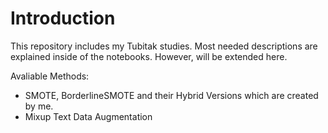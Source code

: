 # Introduction

This repository includes my Tubitak studies. Most needed descriptions are explained inside of the notebooks. However, will be extended here.

Avaliable Methods:

* SMOTE, BorderlineSMOTE and their Hybrid Versions which are created by me.
* Mixup Text Data Augmentation

